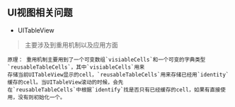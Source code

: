 ## UI视图相关问题
- UITableView
> 主要涉及到重用机制以及应用方面
```
原理： 重用机制主要用到了一个可变数组`visiableCells`和一个可变的字典类型`reusableTableCells`，其中`visiableCells`用来
存储当前UITableView显示的cell，`reusableTableCells`用来存储已经用`identity`缓存的cell。当UITableView滚动的时候，会先
在`reusableTableCells`中根据`identify`找是否只有已经缓存的cell，如果有直接使用，没有则初始化一个。
```
